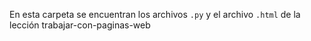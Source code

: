En esta carpeta se encuentran los archivos `.py` y el archivo `.html` de la lección trabajar-con-paginas-web
